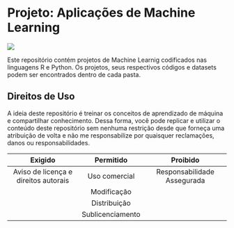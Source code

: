 # Projeto: Aplicações de Machine Learning
![](https://i.imgur.com/m4hEfal.png)  

Este repositório contém projetos de Machine Learnig codificados nas linguagens R e Python. Os projetos, seus respectivos códigos e datasets podem ser encontrados dentro de cada pasta.  

 
 
 ## Direitos de Uso
A ideia deste repositório é treinar os conceitos de aprendizado de máquina e compartilhar conhecimento. Dessa forma, você pode replicar e utilizar o conteúdo deste repositório sem nenhuma restrição desde que forneça uma atribuição de volta e não me responsabilize por quaisquer reclamações, danos ou responsabilidades.

Exigido | Permitido |Proibido
:---: | :---: | :---:
Aviso de licença e direitos autorais | Uso comercial | Responsabilidade Assegurada
 || Modificação ||
 || Distribuição || 
 || Sublicenciamento ||
